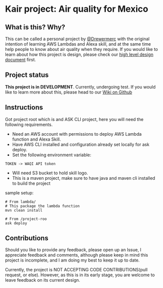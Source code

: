 # Kair project: Air quality for Mexico
## What is this? Why?
This can be called a personal project by [@Drewermerc](https://github.com/Drewermerc/) with the original intention of learning AWS Lambdas and Alexa skill, and at the same time help people to know about air quality when they require. If you would like to learn about how this project is design, please check our [high level design document](https://github.com/Drewermerc/kair/wiki/High-Level-System-Design) first.

## Project status
**This project is in DEVELOPMENT**. Currently, undergoing test. If you would like to learn more about this, please head to our [Wiki on Github](https://github.com/Drewermerc/kair/wiki)

## Instructions
Got project root which is and ASK CLI project, here you will need the following requirements.

- Need an AWS account with permissions to deploy AWS Lambda function and Alexa Skill.
- Have AWS CLI installed and configuration already set locally for ask deploy.
- Set the following environment variable:
```
TOKEN -> WAQI API token
``` 
- Will need S3 bucket to hold skill logo.
- This is a maven project, make sure to have java and maven cli installed to build the project

sample setup:
```
# From lambda/
# This package the lambda function
mvn clean install

# From /project-roo
ask deploy
```

## Contributions
Should you like to provide any feedback, please open up an Issue, I appreciate feedback and comments, although please keep in mind this project is incomplete, and I am doing my best to keep it up to date.

Currently, the project is NOT ACCEPTING CODE CONTRIBUTIONS(pull request, or else). However, as this is in its early stage, you are welcome to leave feedback on its current design.
